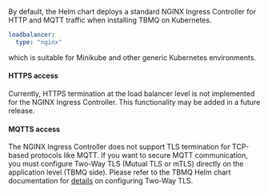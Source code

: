 By default, the Helm chart deploys a standard NGINX Ingress Controller for HTTP and MQTT traffic when installing TBMQ on Kubernetes.

```yaml
loadbalancer:
  type: "nginx"
```

which is suitable for Minikube and other generic Kubernetes environments.

#### HTTPS access

Currently, HTTPS termination at the load balancer level is not implemented for the NGINX Ingress Controller. This functionality may be added in a future release.

#### MQTTS access

The NGINX Ingress Controller does not support TLS termination for TCP-based protocols like MQTT.
If you want to secure MQTT communication,
you must configure Two-Way TLS (Mutual TLS or mTLS) directly on the application level (TBMQ side).
Please refer to the TBMQ Helm chart documentation for [details](https://artifacthub.io/packages/helm/tbmq-helm-chart/tbmq-cluster#configuring-mutual-tls-mtls-for-mqtt) on configuring Two-Way TLS.
